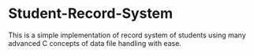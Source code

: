 # Student-Record-System
This is a simple implementation of record system of students using many advanced C concepts of data file handling with ease.
